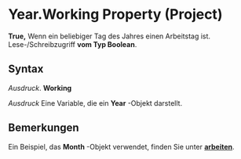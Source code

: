 
# Year.Working Property (Project)

 **True,** Wenn ein beliebiger Tag des Jahres einen Arbeitstag ist. Lese-/Schreibzugriff **vom Typ Boolean**.


## Syntax

 _Ausdruck_. **Working**

 _Ausdruck_ Eine Variable, die ein **Year** -Objekt darstellt.


## Bemerkungen

Ein Beispiel, das  **Month** -Objekt verwendet, finden Sie unter **[arbeiten](6fa33218-2cf0-dbe4-af31-514c7c83a047.md)**.

